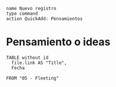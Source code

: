 
```button
name Nuevo registro
type command
action QuickAdd: Pensamientos
```
# Pensamiento o ideas

```dataview
TABLE without id 
  file.link AS "Title",
  Fecha

FROM "05 - Fleeting"
```

